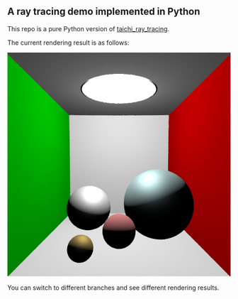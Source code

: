 ## A ray tracing demo implemented in Python


This repo is a pure Python version of [taichi_ray_tracing](https://github.com/erizmr/taichi_ray_tracing).

The current rendering result is as follows:

![rendering result](output/image.png)

You can switch to different branches and see different rendering results.